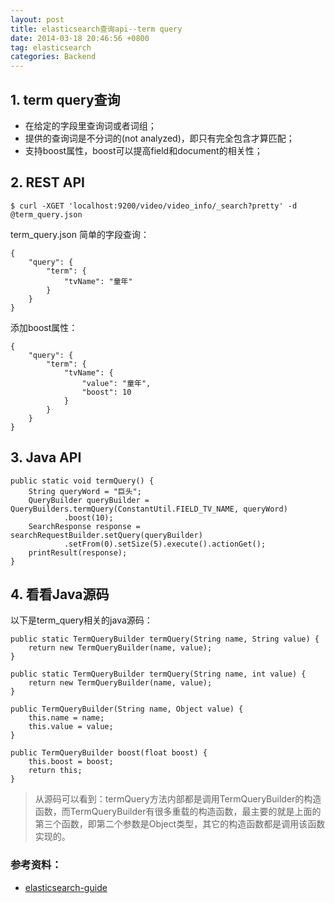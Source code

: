 ```yaml
---
layout: post
title: elasticsearch查询api--term query
date: 2014-03-18 20:46:56 +0800
tag: elasticsearch
categories: Backend
---
```


## 1. term query查询

+ 在给定的字段里查询词或者词组；
+ 提供的查询词是不分词的(not analyzed)，即只有完全包含才算匹配；
+ 支持boost属性，boost可以提高field和document的相关性；

## 2. REST API

	$ curl -XGET 'localhost:9200/video/video_info/_search?pretty' -d @term_query.json

term_query.json
简单的字段查询：

	{
		"query": {
			"term": {
				"tvName": "童年"
			}
		}
	}

添加boost属性：

	{
		"query": {
			"term": {
				"tvName": {
					"value": "童年",
					"boost": 10
				}
			}
		}
	}

## 3. Java API

	public static void termQuery() {
		String queryWord = "巨头";
		QueryBuilder queryBuilder = QueryBuilders.termQuery(ConstantUtil.FIELD_TV_NAME, queryWord)
				.boost(10);
		SearchResponse response = searchRequestBuilder.setQuery(queryBuilder)
				.setFrom(0).setSize(5).execute().actionGet();
		printResult(response);
	}

## 4. 看看Java源码

以下是term_query相关的java源码：

    public static TermQueryBuilder termQuery(String name, String value) {
        return new TermQueryBuilder(name, value);
    }

    public static TermQueryBuilder termQuery(String name, int value) {
        return new TermQueryBuilder(name, value);
    }

    public TermQueryBuilder(String name, Object value) {
        this.name = name;
        this.value = value;
    }

    public TermQueryBuilder boost(float boost) {
        this.boost = boost;
        return this;
    }

> 从源码可以看到：termQuery方法内部都是调用TermQueryBuilder的构造函数，而TermQueryBuilder有很多重载的构造函数，最主要的就是上面的第三个函数，即第二个参数是Object类型，其它的构造函数都是调用该函数实现的。

### 参考资料：

+ [elasticsearch-guide](http://www.elasticsearch.org/guide/en/elasticsearch/reference/current/query-dsl-term-query.html)
